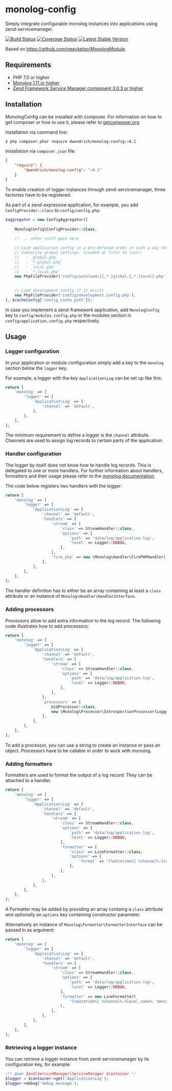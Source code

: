 # monolog-config
Simply integrate configurable monolog instances into applications using zend-servicemanager.

[![Build Status](https://travis-ci.org/dwendrich/monolog-config.svg?branch=master)](https://travis-ci.org/dwendrich/monolog-config)
[![Coverage Status](https://img.shields.io/codecov/c/github/dwendrich/monolog-config.svg)](https://codecov.io/gh/dwendrich/monolog-config)
[![Latest Stable Version](http://img.shields.io/packagist/v/dwendrich/monolog-config.svg?style=flat)](https://packagist.org/packages/dwendrich/monolog-config)

Based on https://github.com/neeckeloo/MonologModule. 

## Requirements
* PHP 7.0 or higher
* [Monolog 1.11 or higher](https://www.github.com/Seldaek/monolog)
* [Zend Framework Service Manager component 3.0.3 or higher](https://github.com/zendframework/zend-servicemanager)

## Installation
MonologConfig can be installed with composer. For information on how to get composer or how to use it, please refer to
[getcomposer.org](http://getcomposer.org).

Installation via command line:
```sh
$ php composer.phar require dwendrich/monolog-config:~0.1
```

Installation via `composer.json` file:
```json
{
    "require": {
        "dwendrich/monolog-config": "~0.1"
    }
}
```
To enable creation of logger instances through zend-servicemanager, three factories have to be registered.

As part of a zend-expressive application, for example, you add `ConfigProvider::class` to `config/config.php`:
```php
$aggregator = new ConfigAggregator([
 
    MonologConfig\ConfigProvider::class,
    
    // ... other stuff goes here 

    // Load application config in a pre-defined order in such a way that local settings
    // overwrite global settings. (Loaded as first to last):
    //   - `global.php`
    //   - `*.global.php`
    //   - `local.php`
    //   - `*.local.php`
    new PhpFileProvider('config/autoload/{{,*.}global,{,*.}local}.php'),
    

    // Load development config if it exists
    new PhpFileProvider('config/development.config.php'),
], $cacheConfig['config_cache_path']);
```
In case you implement a zend-framework application, add `MonologConfig` key to `config/modules.config.php` or
the modules section in `config/application.config.php` respectively.

## Usage
### Logger configuration
In your application or module configuration simply add a key to the `monolog` section below the `logger` key.

For example, a logger with the key `Application\Log` can be set up like this:
```php
return [
    'monolog' => [
        'logger' => [
            'Application\Log' => [
                'channel' => 'default',
            ],
        ],
    ],
];
```

The minimum requirement to define a logger is the `channel` attribute. Channels are used to assign log records to
certain parts of the application.

### Handler configuration
The logger by itself does not know how to handle log records. This is delegated to one or more handlers. For further
information about handlers, formatters and their usage please refer to the
[monolog documentation](https://github.com/Seldaek/monolog).

The code below registers two handlers with the logger:
```php
return [
    'monolog' => [
        'logger' => [
            'Application\Log' => [
                'channel' => 'default',
                'handlers' => [
                    'stream' => [
                        'class' => StreamHandler::class,
                        'options' => [
                            'path' => 'data/log/application.log',
                            'level' => Logger::DEBUG,
                        ],
                    ],
                    'fire_php' => new \Monolog\Handler\FirePHPHandler(),
                ],
            ],
        ],
    ],
];
```
The handler definition has to either be an array containing at least a `class` attribute or an instance of
`Monolog\Handler\HandlerInterface`.

### Adding processors
Processors allow to add extra information to the log record. The following code illustrates how to add processors:
```php
return [
    'monolog' => [
        'logger' => [
            'Application\Log' => [
                'channel' => 'default',
                'handlers' => [
                    'stream' => [
                        'class' => StreamHandler::class,
                        'options' => [
                            'path' => 'data/log/application.log',
                            'level' => Logger::DEBUG,
                        ],
                    ],
                ],
                'processors' => [
                    UidProcessor::class,
                    new \Monolog\Processor\IntrospectionProcessor(Logger::ERROR),
                ],
            ],
        ],
    ],
];
```
To add a processor, you can use a string to create an instance or pass an object. Processors have to be callable in
order to work with monolog.

### Adding formatters
Formatters are used to format the output of a log record. They can be attached to a handler.
```php
return [
    'monolog' => [
        'logger' => [
            'Application\Log' => [
                'channel' => 'default',
                'handlers' => [
                    'stream' => [
                        'class' => StreamHandler::class,
                        'options' => [
                            'path' => 'data/log/application.log',
                            'level' => Logger::DEBUG,
                        ],
                        'formatter' => [
                            'class' => LineFormatter::class,
                            'options' => [
                                'format' => "[%datetime%] %channel%.%level_name%: %message% %context% %extra%\n",
                            ],
                        ],
                    ],
                ],
            ],
        ],
    ],
];
```
A Formatter may be added by providing an array containg a `class` attribute and optionally an `options` key containing
constructor parameter.

Alternatively an instance of `Monolog\Formatter\FormatterInterface` can be passed in as argument:
```php
return [
    'monolog' => [
        'logger' => [
            'Application\Log' => [
                'channel' => 'default',
                'handlers' => [
                    'stream' => [
                        'class' => StreamHandler::class,
                        'options' => [
                            'path' => 'data/log/application.log',
                            'level' => Logger::DEBUG,
                        ],
                        'formatter' => new LineFormatter(
                            "[%datetime%] %channel%.%level_name%: %message% %context% %extra%\n"
                        ),
                    ],
                ],
            ],
        ],
    ],
];
```
### Retrieving a logger instance
You can retrieve a logger instance from zend-servicemanager by its configuration key, for example:
```php
/** @var Zend\ServiceManager\ServiceManager $container */
$logger = $container->get('Application\Log');
$logger->debug('debug message');
```